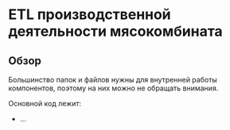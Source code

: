 # ETL производственной деятельности мясокомбината

## Обзор

Большинство папок и файлов нужны для внутренней работы компонентов, поэтому на них можно не обращать внимания.

Основной код лежит:
- ...